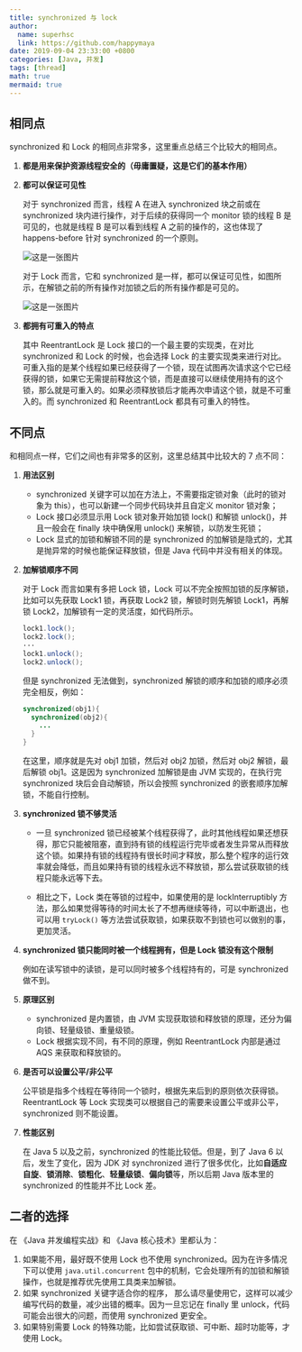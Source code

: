 ```yaml
---
title: synchronized 与 lock
author:
  name: superhsc
  link: https://github.com/happymaya
date: 2019-09-04 23:33:00 +0800
categories: [Java, 并发]
tags: [thread]
math: true
mermaid: true
---
```



## 相同点

synchronized 和 Lock 的相同点非常多，这里重点总结三个比较大的相同点。

1. **都是用来保护资源线程安全的（毋庸置疑，这是它们的基本作用）**
   
2. **都可以保证可见性**
   
   对于 synchronized 而言，线程 A 在进入 synchronized 块之前或在 synchronized 块内进行操作，对于后续的获得同一个 monitor 锁的线程 B 是可见的，也就是线程 B 是可以看到线程 A 之前的操作的，这也体现了 happens-before 针对 synchronized 的一个原则。

   ![这是一张图片](https://images.happymaya.cn/assert/java/thread/java-thread-synchronized-vs-lock-1.png)

   对于 Lock 而言，它和 synchronized 是一样，都可以保证可见性，如图所示，在解锁之前的所有操作对加锁之后的所有操作都是可见的。

   ![这是一张图片](https://images.happymaya.cn/assert/java/thread/java-thread-synchronized-vs-lock-2.png)

3. **都拥有可重入的特点**
   
   其中 ReentrantLock 是 Lock 接口的一个最主要的实现类，在对比 synchronized 和 Lock 的时候，也会选择 Lock 的主要实现类来进行对比。可重入指的是某个线程如果已经获得了一个锁，现在试图再次请求这个它已经获得的锁，如果它无需提前释放这个锁，而是直接可以继续使用持有的这个锁，那么就是可重入的。如果必须释放锁后才能再次申请这个锁，就是不可重入的。而 synchronized 和 ReentrantLock 都具有可重入的特性。

## 不同点

和相同点一样，它们之间也有非常多的区别，这里总结其中比较大的 7 点不同：

1. **用法区别**
   - synchronized 关键字可以加在方法上，不需要指定锁对象（此时的锁对象为 this），也可以新建一个同步代码块并且自定义 monitor 锁对象； 
   - Lock 接口必须显示用 Lock 锁对象开始加锁 lock() 和解锁 unlock()，并且一般会在 finally 块中确保用 unlock() 来解锁，以防发生死锁；
   - Lock 显式的加锁和解锁不同的是 synchronized 的加解锁是隐式的，尤其是抛异常的时候也能保证释放锁，但是 Java 代码中并没有相关的体现。
  
2. **加解锁顺序不同**
   
   对于 Lock 而言如果有多把 Lock 锁，Lock 可以不完全按照加锁的反序解锁，比如可以先获取 Lock1 锁，再获取 Lock2 锁，解锁时则先解锁 Lock1，再解锁 Lock2，加解锁有一定的灵活度，如代码所示。
   ```java
   lock1.lock();
   lock2.lock();
   ···
   lock1.unlock();
   lock2.unlock();
   ```

   但是 synchronized 无法做到，synchronized 解锁的顺序和加锁的顺序必须完全相反，例如：
   ```java
   synchronized(obj1){
     synchronized(obj2){
       ...
     }
   }
   ```
   在这里，顺序就是先对 obj1 加锁，然后对 obj2 加锁，然后对 obj2 解锁，最后解锁 obj1。这是因为 synchronized 加解锁是由 JVM 实现的，在执行完 synchronized 块后会自动解锁，所以会按照 synchronized 的嵌套顺序加解锁，不能自行控制。

3. **synchronized 锁不够灵活**
   
   - 一旦 synchronized 锁已经被某个线程获得了，此时其他线程如果还想获得，那它只能被阻塞，直到持有锁的线程运行完毕或者发生异常从而释放这个锁。如果持有锁的线程持有很长时间才释放，那么整个程序的运行效率就会降低，而且如果持有锁的线程永远不释放锁，那么尝试获取锁的线程只能永远等下去。
   
   - 相比之下，Lock 类在等锁的过程中，如果使用的是 lockInterruptibly 方法，那么如果觉得等待的时间太长了不想再继续等待，可以中断退出，也可以用 `tryLock()` 等方法尝试获取锁，如果获取不到锁也可以做别的事，更加灵活。

4. **synchronized 锁只能同时被一个线程拥有，但是 Lock 锁没有这个限制**
   
   例如在读写锁中的读锁，是可以同时被多个线程持有的，可是 synchronized 做不到。

5. **原理区别**
   - synchronized 是内置锁，由 JVM 实现获取锁和释放锁的原理，还分为偏向锁、轻量级锁、重量级锁。
   - Lock 根据实现不同，有不同的原理，例如 ReentrantLock 内部是通过 AQS 来获取和释放锁的。

6. **是否可以设置公平/非公平**
   
   公平锁是指多个线程在等待同一个锁时，根据先来后到的原则依次获得锁。ReentrantLock 等 Lock 实现类可以根据自己的需要来设置公平或非公平，synchronized 则不能设置。

7. **性能区别**
   
   在 Java 5 以及之前，synchronized 的性能比较低。但是，到了 Java 6 以后，发生了变化，因为 JDK 对 synchronized 进行了很多优化，比如**自适应自旋**、**锁消除**、**锁粗化**、**轻量级锁**、**偏向锁**等，所以后期 Java 版本里的 synchronized 的性能并不比 Lock 差。



## 二者的选择

在 《Java 并发编程实战》和 《Java 核心技术》里都认为：
1. 如果能不用，最好既不使用 Lock 也不使用 synchronized。因为在许多情况下可以使用 `java.util.concurrent` 包中的机制，它会处理所有的加锁和解锁操作，也就是推荐优先使用工具类来加解锁。
2. 如果 synchronized 关键字适合你的程序， 那么请尽量使用它，这样可以减少编写代码的数量，减少出错的概率。因为一旦忘记在 finally 里 unlock，代码可能会出很大的问题，而使用 synchronized 更安全。
3. 如果特别需要 Lock 的特殊功能，比如尝试获取锁、可中断、超时功能等，才使用 Lock。